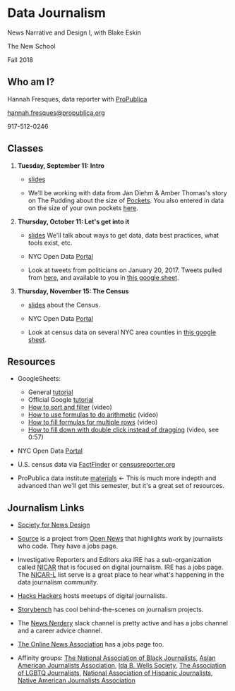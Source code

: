 # Data Journalism
News Narrative and Design I, with Blake Eskin

The New School

Fall 2018

## Who am I?
Hannah Fresques, data reporter with [ProPublica](https://propublica.org)

hannah.fresques@propublica.org

917-512-0246

## Classes
1. **Tuesday, September 11: Intro** 

	* [slides](https://docs.google.com/presentation/d/1tXJqXZtxhkU41ckl32pEeoKGLtxCiYHqk1BWW73ML2E/edit?usp=sharing)
	
	* We'll be working with data from Jan Diehm & Amber Thomas's story on The Pudding about the size of [Pockets](https://pudding.cool/2018/08/pockets/). You also entered in data on the size of your own pockets [here](https://docs.google.com/spreadsheets/d/1CEifs_EaGKeLeqRtqxNaXLu4kNIixzeZat9mYwyZLCA/edit?usp=sharing).

2. **Thursday, October 11: Let's get into it**
	
	* [slides](https://docs.google.com/presentation/d/1FTF5RFUHIvpg549MnNhhMztJg-1Ijr5MQPzX66DwvlU/edit?usp=sharing) We'll talk about ways to get data, data best practices, what tools exist, etc. 
	
	* NYC Open Data [Portal](https://opendata.cityofnewyork.us/)
	
	* Look at tweets from politicians on January 20, 2017. Tweets pulled from [here](https://data.world/bkey/politician-tweets/workspace/file?filename=pol_tweets.csv), and available to you in [this google sheet](https://docs.google.com/spreadsheets/d/1Zk0yeb6t3UcMgxZTOg5kJWFlcT0IuDhIqbgYVGoJ8tg/edit?usp=sharing).

3. **Thursday, November 15: The Census**

	* [slides](https://docs.google.com/presentation/d/1DOGtf0YeojR0CTt8DaB4gWWEItJFzHEtnT4KcJEsz6s/edit?usp=sharing) about the Census. 
	
	* NYC Open Data [Portal](https://opendata.cityofnewyork.us/)
	
	* Look at census data on several NYC area counties in [this google sheet](https://docs.google.com/spreadsheets/d/1Zk0yeb6t3UcMgxZTOg5kJWFlcT0IuDhIqbgYVGoJ8tg/edit?usp=sharing).
	
	
## Resources

* GoogleSheets: 
	* General [tutorial](https://training.npr.org/visual/what-to-do-with-a-big-pile-of-data/)
	* Official Google [tutorial](https://gsuite.google.com/learning-center/products/sheets/get-started/)
	* [How to sort and filter](https://www.youtube.com/watch?v=2AHSkCUgyB4) (video) 
	* [How to use formulas to do arithmetic](https://www.youtube.com/watch?v=A6MmdLR3VK0&vl=en) (video)
	* [How to fill formulas for multiple rows](https://www.youtube.com/watch?v=UCwRPrl2azw) (video)
	* [How to fill down with double click instead of dragging](https://youtu.be/2-QJD7GADSM?t=47) (video, see 0:57)


* NYC Open Data [Portal](https://opendata.cityofnewyork.us/)

* U.S. census data via [FactFinder](https://factfinder.census.gov/faces/nav/jsf/pages/index.xhtml) or [censusreporter.org](https://censusreporter.org/)

* ProPublica data institute [materials](https://projects.propublica.org/graphics/data-institute-2017) <- This is much more indepth and advanced than we'll get this semester, but it's a great set of resources.

## Journalism Links

* [Society for News Design](https://www.snd.org/)

* [Source](https://source.opennews.org/) is a project from [Open News](https://opennews.org/) that highlights work by journalists who code. They have a jobs page.

* Investigative Reporters and Editors aka IRE has a sub-organization called [NICAR](https://www.ire.org/nicar/) that is focused on  digital journalism. IRE has a jobs page. The [NICAR-L](https://www.ire.org/resource-center/listservs/subscribe-nicar-l/) list serve is a great place to hear what's happening in the data journalism community.

* [Hacks Hackers](https://hackshackers.com/) hosts meetups of digital journalists.

* [Storybench](http://www.storybench.org/) has cool behind-the-scenes on journalism projects.

* The [News Nerdery](http://newsnerdery.org/) slack channel is pretty active and has a jobs channel and a career advice channel.

* [The Online News Association](https://journalists.org/) has a jobs page too.

* Affinity groups: [The National Association of Black Journalists](http://www.nabj.org/), [Asian American Journalists Association](https://www.aaja.org/), [Ida B. Wells Society](http://idabwellssociety.org/), [The Association of LGBTQ Journalists](http://www.nlgja.org/), [National Association of Hispanic Journalists](http://www.nahj.org/), [Native American Journalists Association](http://www.naja.com/)
